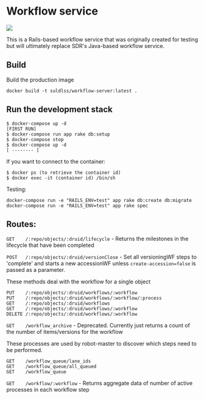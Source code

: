 # Workflow service

[![](https://images.microbadger.com/badges/image/suldlss/workflow-server.svg)](https://microbadger.com/images/suldlss/workflow-server "Get your own image badge on microbadger.com")

This is a Rails-based workflow service that was originally created for testing but will ultimately replace SDR's Java-based workflow service.

## Build
Build the production image
```
docker build -t suldlss/workflow-server:latest .
```

## Run the development stack
```
$ docker-compose up -d
[FIRST RUN]
$ docker-compose run app rake db:setup
$ docker-compose stop
$ docker-compose up -d
[ -------- ]
```

If you want to connect to the container:
```
$ docker ps (to retrieve the container id)
$ docker exec -it (container id) /bin/sh
```

Testing:

```
docker-compose run -e "RAILS_ENV=test" app rake db:create db:migrate
docker-compose run -e "RAILS_ENV=test" app rake spec
```

## Routes:
`GET    /:repo/objects/:druid/lifecycle` - Returns the milestones in the lifecycle that have been completed


`POST   /:repo/objects/:druid/versionClose` - Set all versioningWF steps to 'complete' and starts a new accessionWF unless `create-accession=false` is passed as a parameter.


These methods deal with the workflow for a single object
```
PUT    /:repo/objects/:druid/workflows/:workflow
PUT    /:repo/objects/:druid/workflows/:workflow/:process
GET    /:repo/objects/:druid/workflows
GET    /:repo/objects/:druid/workflows/:workflow
DELETE /:repo/objects/:druid/workflows/:workflow
```

`GET    /workflow_archive` - Deprecated. Currently just returns a count of the number of items/versions for the workflow

These processes are used by robot-master to discover which steps need to be performed.
```
GET    /workflow_queue/lane_ids
GET    /workflow_queue/all_queued
GET    /workflow_queue
```

`GET    /workflow/:workflow` - Returns aggregate data of number of active processes in each workflow step
